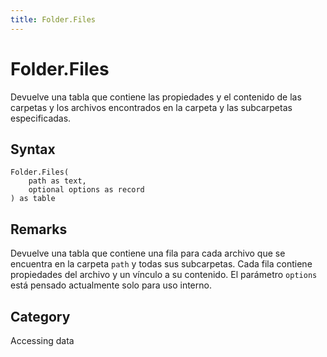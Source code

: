 ```yaml
---
title: Folder.Files
---
```


# Folder.Files


Devuelve una tabla que contiene las propiedades y el contenido de las carpetas y los archivos encontrados en la carpeta y las subcarpetas especificadas.


## Syntax

```powerquery
Folder.Files(
    path as text,
    optional options as record
) as table
```


## Remarks

Devuelve una tabla que contiene una fila para cada archivo que se encuentra en la carpeta <code>path</code> y todas sus subcarpetas. Cada fila contiene propiedades del archivo y un vínculo a su contenido. El parámetro <code>options</code> está pensado actualmente solo para uso interno.



## Category
Accessing data
